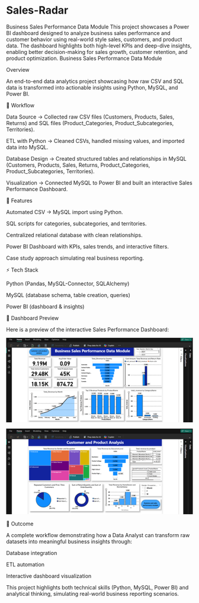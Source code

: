# Sales-Radar
   Business Sales Performance Data Module
This project showcases a Power BI dashboard designed to analyze business sales performance and customer behavior using real-world style sales, customers, and product data. The dashboard highlights both high-level KPIs and deep-dive insights, enabling better decision-making for sales growth, customer retention, and product optimization.
Business Sales Performance Data Module

   Overview

An end-to-end data analytics project showcasing how raw CSV and SQL data is transformed into actionable insights using Python, MySQL, and Power BI.

🔹 Workflow

Data Source → Collected raw CSV files (Customers, Products, Sales, Returns) and SQL files (Product_Categories, Product_Subcategories, Territories).

ETL with Python → Cleaned CSVs, handled missing values, and imported data into MySQL.

Database Design → Created structured tables and relationships in MySQL (Customers, Products, Sales, Returns, Product_Categories, Product_Subcategories, Territories).

Visualization → Connected MySQL to Power BI and built an interactive Sales Performance Dashboard.

🔹 Features

Automated CSV → MySQL import using Python.

SQL scripts for categories, subcategories, and territories.

Centralized relational database with clean relationships.

Power BI Dashboard with KPIs, sales trends, and interactive filters.

Case study approach simulating real business reporting.

⚡ Tech Stack

Python (Pandas, MySQL-Connector, SQLAlchemy)

MySQL (database schema, table creation, queries)

Power BI (dashboard & insights)

📸 Dashboard Preview

Here is a preview of the interactive Sales Performance Dashboard:

![image alt](https://github.com/ratandeepsingh246-prog/Sales-Radar/blob/main/Screenshot%20(156).png)

![image alt](https://github.com/ratandeepsingh246-prog/Sales-Radar/blob/main/Screenshot%20(157).png)

🎯 Outcome

A complete workflow demonstrating how a Data Analyst can transform raw datasets into meaningful business insights through:

Database integration

ETL automation

Interactive dashboard visualization

This project highlights both technical skills (Python, MySQL, Power BI) and analytical thinking, simulating real-world business reporting scenarios.
